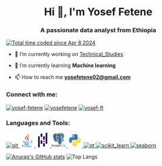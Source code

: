 <h1 align="center">Hi 👋, I'm Yosef Fetene</h1>
<h3 align="center">A passionate data analyst from Ethiopia</h3>

<a href="https://wakatime.com/@018ebd24-1314-473c-aa84-b411ccfd5cdf"><img src="https://wakatime.com/badge/user/018ebd24-1314-473c-aa84-b411ccfd5cdf.svg" alt="Total time coded since Apr 8 2024" /></a>

- 🔭 I’m currently working on [Technical_Studies](https://github.com/Yosef-ft/Technical_Studies)

- 🌱 I’m currently learning **Machine learning**

- 📫 How to reach me **yosefetene02@gmail.com**

<h3 align="left">Connect with me:</h3>
<p align="left">
<a href="https://linkedin.com/in/yosef-fetene" target="blank"><img align="center" src="https://raw.githubusercontent.com/rahuldkjain/github-profile-readme-generator/master/src/images/icons/Social/linked-in-alt.svg" alt="yosef-fetene" height="30" width="40" /></a>
<a href="https://kaggle.com/yosefetene" target="blank"><img align="center" src="https://raw.githubusercontent.com/rahuldkjain/github-profile-readme-generator/master/src/images/icons/Social/kaggle.svg" alt="yosefetene" height="30" width="40" /></a>
<a href="https://www.leetcode.com/yosef-ft" target="blank"><img align="center" src="https://raw.githubusercontent.com/rahuldkjain/github-profile-readme-generator/master/src/images/icons/Social/leet-code.svg" alt="yosef-ft" height="30" width="40" /></a>
</p>

<h3 align="left">Languages and Tools:</h3>
<p align="left"> <a href="https://git-scm.com/" target="_blank" rel="noreferrer"> <img src="https://www.vectorlogo.zone/logos/git-scm/git-scm-icon.svg" alt="git" width="40" height="40"/> </a> <a href="https://www.java.com" target="_blank" rel="noreferrer"> <img src="https://raw.githubusercontent.com/devicons/devicon/master/icons/java/java-original.svg" alt="java" width="40" height="40"/> </a> <a href="https://pandas.pydata.org/" target="_blank" rel="noreferrer"> <img src="https://raw.githubusercontent.com/devicons/devicon/2ae2a900d2f041da66e950e4d48052658d850630/icons/pandas/pandas-original.svg" alt="pandas" width="40" height="40"/> </a> <a href="https://www.postgresql.org" target="_blank" rel="noreferrer"> <img src="https://raw.githubusercontent.com/devicons/devicon/master/icons/postgresql/postgresql-original-wordmark.svg" alt="postgresql" width="40" height="40"/> </a> <a href="https://www.python.org" target="_blank" rel="noreferrer"> <img src="https://raw.githubusercontent.com/devicons/devicon/master/icons/python/python-original.svg" alt="python" width="40" height="40"/> </a> <a href="https://www.qt.io/" target="_blank" rel="noreferrer"> <img src="https://upload.wikimedia.org/wikipedia/commons/0/0b/Qt_logo_2016.svg" alt="qt" width="40" height="40"/> </a> <a href="https://scikit-learn.org/" target="_blank" rel="noreferrer"> <img src="https://upload.wikimedia.org/wikipedia/commons/0/05/Scikit_learn_logo_small.svg" alt="scikit_learn" width="40" height="40"/> </a> <a href="https://seaborn.pydata.org/" target="_blank" rel="noreferrer"> <img src="https://seaborn.pydata.org/_images/logo-mark-lightbg.svg" alt="seaborn" width="40" height="40"/> </a> </p>

[![Anurag's GitHub stats](https://github-readme-stats.vercel.app/api?username=yosef-ft&theme=blue_navy)](https://github.com/anuraghazra/github-readme-stats)
![Top Langs](https://github-readme-stats.vercel.app/api/top-langs/?username=yosef-ft&theme=blue_navy&layout=compact)
